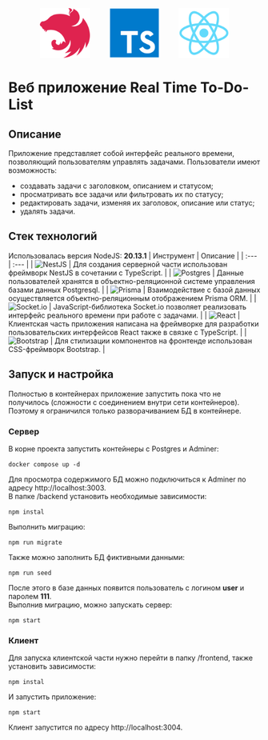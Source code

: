 <p align="center">
  <img src="https://github.com/devicons/devicon/blob/master/icons/nestjs/nestjs-original.svg" title="NESTJS" alt="NESTJS" width="100" height="100">
   &nbsp&nbsp&nbsp&nbsp&nbsp&nbsp&nbsp&nbsp
  <img src="https://github.com/devicons/devicon/blob/master/icons/typescript/typescript-original.svg" title="TYPESCRIPT" alt="TYPESCRIPT" width="100" height="100">
  &nbsp&nbsp&nbsp&nbsp&nbsp&nbsp&nbsp&nbsp
  <img src="https://github.com/devicons/devicon/blob/master/icons/react/react-original.svg" title="REACT" alt="REACT" width="100" height="100">
</p>

# Веб приложение Real Time To-Do-List

## Описание
Приложение представляет собой интерфейс реального времени, позволяющий пользователям управлять задачами. Пользователи имеют возможность:
- создавать задачи с заголовком, описанием и статусом;
- просматривать все задачи или фильтровать их по статусу;
- редактировать задачи, изменяя их заголовок, описание или статус;
- удалять задачи.

## Стек технологий
Использовалась версия NodeJS: <b>20.13.1</b>
| Инструмент | Описание |
| :--- | :--- |
| ![NestJS](https://img.shields.io/badge/nestjs-%23E0234E.svg?style=for-the-badge&logo=nestjs&logoColor=white) | Для создания серверной части использован фреймворк NestJS в сочетании с TypeScript. |
| ![Postgres](https://img.shields.io/badge/postgres-%23316192.svg?style=for-the-badge&logo=postgresql&logoColor=white) | Данные пользователей хранятся в объектно-реляционной системе управления базами данных Postgresql. |
| ![Prisma](https://img.shields.io/badge/Prisma-3982CE?style=for-the-badge&logo=Prisma&logoColor=white) | Взаимодействие с базой данных осуществляется объектно-реляционным отображением Prisma ORM. |
| ![Socket.io](https://img.shields.io/badge/Socket.io-black?style=for-the-badge&logo=socket.io&badgeColor=010101) | JavaScript-библиотека Socket.io позволяет реализовать интерфейс реального времени при работе с задачами. |
| ![React](https://img.shields.io/badge/react-%2320232a.svg?style=for-the-badge&logo=react&logoColor=%2361DAFB) | Клиентская часть приложения написана на фреймворке для разработки пользовательских интерфейсов React также в связке с TypeScript. |
| ![Bootstrap](https://img.shields.io/badge/bootstrap-%238511FA.svg?style=for-the-badge&logo=bootstrap&logoColor=white) | Для стилизации компонентов на фронтенде использован CSS-фреймворк Bootstrap. |
## Запуск и настройка
Полностью в контейнерах приложение запустить пока что не получилось (сложности с соединением внутри сети контейнеров). Поэтому я ограничился только разворачиванием БД в контейнере.

### Сервер
В корне проекта запустить контейнеры с Postgres и Adminer:
```
docker compose up -d
```
Для просмотра содержимого БД можно подключиться к Adminer по адресу http://localhost:3003.<br>
В папке /backend установить необходимые зависимости:
```
npm instal
```
Выполнить миграцию:
```
npm run migrate
```
Также можно заполнить БД фиктивными данными:
```
npm run seed
```
После этого в базе данных появится пользователь с логином <b>user</b> и паролем <b>111</b>.<br>
Выполнив миграцию, можно запускать сервер:
```
npm start
```

### Клиент
Для запуска клиентской части нужно перейти в папку /frontend, также установить зависимости:
```
npm instal
```
И запустить приложение:
```
npm start
```
Клиент запустится по адресу http://localhost:3004.
